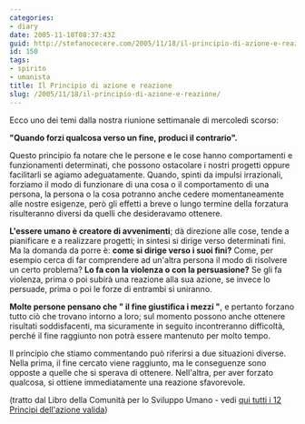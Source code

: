 ```yaml
---
categories:
- diary
date: 2005-11-18T08:37:43Z
guid: http://stefanocecere.com/2005/11/18/il-principio-di-azione-e-reazione/
id: 150
tags:
- spirito
- umanista
title: Il Principio di azione e reazione
slug: /2005/11/18/il-principio-di-azione-e-reazione/
---
```


<img src='/wp-content/principi02.jpg' alt='' align='left' />

Ecco uno dei temi dalla nostra riunione settimanale di mercoledì scorso:
  
**"Quando forzi qualcosa verso un fine, produci il contrario".** 
  
Questo principio fa notare che le persone e le cose hanno comportamenti e funzionamenti determinati, che possono ostacolare i nostri progetti oppure facilitarli se agiamo adeguatamente. Quando, spinti da impulsi irrazionali, forziamo il modo di funzionare di una cosa o il comportamento di una persona, la persona o la cosa potranno anche cedere momentaneamente alle nostre esigenze, però gli effetti a breve o lungo termine della forzatura risulteranno diversi da quelli che desideravamo ottenere.

**L'essere umano è creatore di avvenimenti**; dà direzione alle cose, tende a pianificare e a realizzare progetti; in sintesi si dirige verso determinati fini. Ma la domanda da porre è: **come si dirige verso i suoi fini?** Come, per esempio cerca di far comprendere ad un'altra persona il modo di risolvere un certo problema? **Lo fa con la violenza o con la persuasione?** Se gli fa violenza, prima o poi subirà una reazione alla sua azione, se invece lo persuade, prima o poi le forze di entrambi si uniranno.

**Molte persone pensano che " il fine giustifica i mezzi "**, e pertanto forzano tutto ciò che trovano intorno a loro; sul momento possono anche ottenere risultati soddisfacenti, ma sicuramente in seguito incontreranno difficoltà, perch&#xe9; il fine raggiunto non potrà essere mantenuto per molto tempo.

Il principio che stiamo commentando può riferirsi a due situazioni diverse. Nella prima, il fine cercato viene raggiunto, ma le conseguenze sono opposte a quelle che si sperava di ottenere. Nell'altra, per aver forzato qualcosa, si ottiene immediatamente una reazione sfavorevole.

(tratto dal Libro della Comunità per lo Sviluppo Umano - vedi [qui tutti i 12 Principi dell'azione valida](http://www.clum.net/md/mod-subjects-viewpage-pageid-16.html))